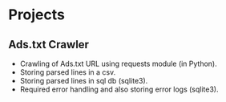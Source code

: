 # Projects

## Ads.txt Crawler

- Crawling of Ads.txt URL using requests module (in Python).
- Storing parsed lines in a csv.
- Storing parsed lines in sql db (sqlite3).
- Required error handling and also storing error logs (sqlite3).
